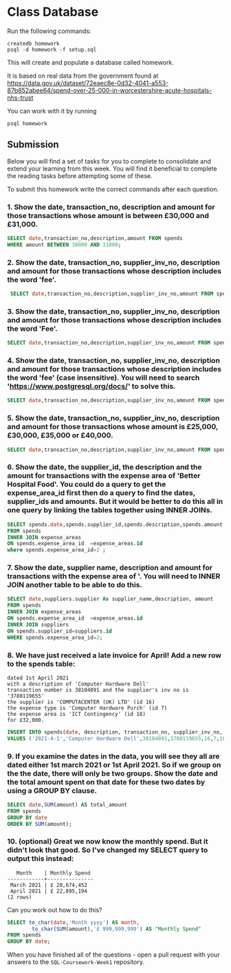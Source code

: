 # Class Database

Run the following commands:

```
createdb homework
psql -d homework -f setup.sql
```

This will create and populate a database called homework.

It is based on real data from the government found at
https://data.gov.uk/dataset/72eaec8e-0d32-4041-a553-87b852abee64/spend-over-25-000-in-worcestershire-acute-hospitals-nhs-trust

You can work with it by running

```
psql homework
```

## Submission

Below you will find a set of tasks for you to complete to consolidate and extend your learning from this week. You will find it beneficial to complete the reading tasks before attempting some of these.

To submit this homework write the correct commands after each question.

### 1. Show the date, transaction_no, description and amount for those transactions whose amount is between £30,000 and £31,000.

```sql
SELECT date,transaction_no,description,amount FROM spends
WHERE amount BETWEEN 30000 AND 31000;
```

### 2. Show the date, transaction_no, supplier_inv_no, description and amount for those transactions whose description includes the word 'fee'.

```sql
 SELECT date,transaction_no,description,supplier_inv_no,amount FROM spends WHERE description like '%fee%';
```

### 3. Show the date, transaction_no, supplier_inv_no, description and amount for those transactions whose description includes the word 'Fee'.

```sql
SELECT date,transaction_no,description,supplier_inv_no,amount FROM spends WHERE description like '%Fee%';
```

### 4. Show the date, transaction_no, supplier_inv_no, description and amount for those transactions whose description includes the word 'fee' (case insensitive). You will need to search 'https://www.postgresql.org/docs/' to solve this.

```sql
SELECT date,transaction_no,description,supplier_inv_no,amount FROM spends WHERE description ilike '%Fee%';
```

### 5. Show the date, transaction_no, supplier_inv_no, description and amount for those transactions whose amount is £25,000, £30,000, £35,000 or £40,000.

```sql
SELECT date,transaction_no,description,supplier_inv_no,amount FROM spends WHERE amount in (25000,30000,35000,40000);
```

### 6. Show the date, the supplier_id, the description and the amount for transactions with the expense area of 'Better Hospital Food'. You could do a query to get the expense_area_id first then do a query to find the dates, supplier_ids and amounts. But it would be better to do this all in one query by linking the tables together using INNER JOINs.

```sql
SELECT spends.date,spends.supplier_id,spends.description,spends.amount
FROM spends
INNER JOIN expense_areas
ON spends.expense_area_id  =expense_areas.id
where spends.expense_area_id=2 ;
```

### 7. Show the date, supplier name, description and amount for transactions with the expense area of '. You will need to INNER JOIN another table to be able to do this.

```sql
SELECT date,suppliers.supplier As supplier_name,description, amount
FROM spends
INNER JOIN expense_areas
ON spends.expense_area_id  =expense_areas.id
INNER JOIN suppliers
ON spends.supplier_id=suppliers.id
WHERE spends.expense_area_id=2;
```

### 8. We have just received a late invoice for April! Add a new row to the spends table:

    dated 1st April 2021
    with a description of 'Computer Hardware Dell'
    transaction number is 38104091 and the supplier's inv no is '3780119655'
    the supplier is 'COMPUTACENTER (UK) LTD' (id 16)
    the expense type is 'Computer Hardware Purch' (id 7)
    the expense area is 'ICT Contingency' (id 18)
    for £32,000.

```sql
INSERT INTO spends(date, description, transaction_no, supplier_inv_no, supplier_id, expense_type_id, expense_area_id)
VALUES ('2021-4-1','Computer Hardware Dell',38104091,3780119655,16,7,18)
```

### 9. If you examine the dates in the data, you will see they all are dated either 1st march 2021 or 1st April 2021. So if we group on the the date, there will only be two groups. Show the date and the total amount spent on that date for these two dates by using a GROUP BY clause.

```sql
SELECt date,SUM(amount) AS total_amount
FROM spends
GROUP BY date
ORDER BY SUM(amount);

```

### 10. (optional) Great we now know the monthly spend. But it didn't look that good. So I've changed my SELECT query to output this instead:

```
   Month    | Monthly Spend
------------+---------------
 March 2021 | £ 28,674,452
 April 2021 | £ 22,895,194
(2 rows)
```

Can you work out how to do this?

```sql
SELECT to_char(date,'Month yyyy') AS month,
        to_char(SUM(amount),'£ 999,999,999') AS "Monthly Spend"
FROM spends
GROUP BY date;

```

When you have finished all of the questions - open a pull request with your answers to the `SQL-Coursework-Week1` repository.
